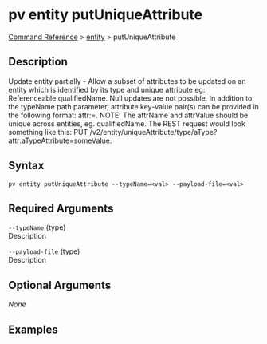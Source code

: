 # pv entity putUniqueAttribute
[Command Reference](../../../README.md#command-reference) > [entity](./main.md) > putUniqueAttribute

## Description
Update entity partially - Allow a subset of attributes to be updated on an entity which is identified by its type and unique attribute  eg: Referenceable.qualifiedName. Null updates are not possible. In addition to the typeName path parameter, attribute key-value pair(s) can be provided in the following format: attr:=. NOTE: The attrName and attrValue should be unique across entities, eg. qualifiedName. The REST request would look something like this: PUT /v2/entity/uniqueAttribute/type/aType?attr:aTypeAttribute=someValue.

## Syntax
```
pv entity putUniqueAttribute --typeName=<val> --payload-file=<val>
```

## Required Arguments
`--typeName` (type)  
Description

`--payload-file` (type)  
Description

## Optional Arguments
*None*

## Examples
```powershell

```